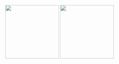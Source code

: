 




 
 <img height="170em" src="https://github-readme-stats.vercel.app/api?username=fernandavictoria&show_icons=true&theme=radical"/></div>
 <img height="170em" src="https://github-readme-stats.vercel.app/api/top-langs/?username=fernandavictoria&layout=compact&langs_count=6&theme=tokyonight"/>


